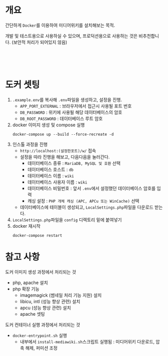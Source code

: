 # 개요

간단하게 `Docker`를 이용하여 미디어위키를 설치해보는 목적.

개발 및 테스트용으로 사용하실 수 있으며, 프로덕션용으로 사용하는 것은 비추천합니다. (보안적 처리가 되어있지 않음)

<br><br><br>

# 도커 셋팅
1. `.example.env`를 복사해 `.env`파일을 생성하고, 설정을 진행.
    - `APP_PORT_EXTERNAL` : 브라우저에서 접근시 사용될 포트 번호
    - `DB_PASSWORD` : 위키에 사용될 해당 데이터베이스의 암호
    - `DB_ROOT_PASSWORD` : 데이터베이스 루트 암호
2. docker 이미지 생성 및 compose 실행
    ```
    docker-compose up --build --force-recreate -d
    ```
3. 인스톨 과정을 진행
    - `http://localhost:(설정한포트)/w/` 접속
    - 설정을 따라 진행을 해보고, 다음다음을 눌러간다.
        - 데이터베이스 종류 : `MariaDB, MySQL 및 호환` 선택
        - 데이터베이스 호스트 : `db`
        - 데이터베이스 이름 : `wiki`
        - 데이터베이스 사용자 이름 : `wiki`
        - 데이터베이스 비밀번호 : 앞서 `.env`에서 설정했던 데이터베이스 암호를 입력
        - 캐싱 설정 : `PHP 개체 캐싱 (APC, APCu 또는 WinCache)` 선택
    - 데이터베이스에 테이블이 생성되고, `LocalSettings.php`파일을 다운로드 받는다.
4. `LocalSettings.php`파일을 `config` 디렉토리 밑에 붙여넣기
5. docker 재시작
    ```
    docker-compose restart
    ```

# 참고 사항
도커 이미지 생성 과정에서 처리되는 것
* php, apache 설치
* php 확장 기능
    * imagemagick (썸네일 처리 기능 지원) 설치
    * libicu, intl (성능 향상 관련) 설치
    * apcu (성능 향상 관련) 설치
    * apache 셋팅

도커 컨테이너 실행 과정에서 처리되는 것
* `docker-entrypoint.sh` 실행
    * 내부에서 `install-mediawiki.sh`스크립트 실행됨 : 미디어위키 다운로드, 압축 해제, 퍼미션 조정
